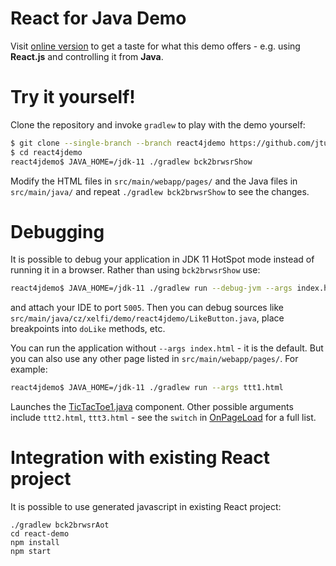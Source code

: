 # React for Java Demo

Visit [online version](http://xelfi.cz/react4jdemo/) to get a taste for what 
this demo offers - e.g. using __React.js__ and controlling it from __Java__.

# Try it yourself!

Clone the repository and invoke `gradlew` to play with the demo yourself:

```bash
$ git clone --single-branch --branch react4jdemo https://github.com/jtulach/netbeans-html4j react4jdemo
$ cd react4jdemo
react4jdemo$ JAVA_HOME=/jdk-11 ./gradlew bck2brwsrShow
```

Modify the HTML files in `src/main/webapp/pages/` and the Java files
in `src/main/java/` and repeat `./gradlew bck2brwsrShow` to see the changes.

# Debugging

It is possible to debug your application in JDK 11 HotSpot mode instead of running
it in a browser. Rather than using `bck2brwsrShow` use:

```bash
react4jdemo$ JAVA_HOME=/jdk-11 ./gradlew run --debug-jvm --args index.html
```

and attach your IDE to port `5005`. Then you can debug sources like
`src/main/java/cz/xelfi/demo/react4jdemo/LikeButton.java`, place breakpoints
into `doLike` methods, etc.

You can run the application without `--args index.html` - it is the default. 
But you can also use any other page listed in `src/main/webapp/pages/`. For 
example:

```bash
react4jdemo$ JAVA_HOME=/jdk-11 ./gradlew run --args ttt1.html
```

Launches the 
[TicTacToe1.java](https://github.com/jtulach/netbeans-html4j/blob/react4jdemo/src/main/java/cz/xelfi/demo/react4jdemo/TicTacToe1.java)
component. Other possible arguments include
`ttt2.html`, `ttt3.html` - see the `switch` in 
[OnPageLoad](https://github.com/jtulach/netbeans-html4j/blob/react4jdemo/src/main/java/cz/xelfi/demo/react4jdemo/OnPageLoad.java)
for a full list.

# Integration with existing React project

It is possible to use generated javascript in existing React project:
```
./gradlew bck2brwsrAot
cd react-demo
npm install
npm start
```